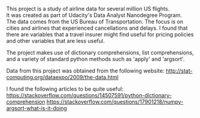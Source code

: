 This project is a study of airline data for several million US flights.  
It was created as part of Udacity's Data Analyst Nanodegree Program.  
The data comes from the US Bureau of Transportation.  The focus is on cities and 
airlines that experienced cancellations and delays.  I found that there are variables 
that a travel insurer might find useful for pricing policies and other variables 
that are less useful.

The project makes use of dictionary comprehensions, list comprehensions, and a variety 
of standard python methods such as 'apply' and 'argsort'.

Data from this project was obtained from the following website:
http://stat-computing.org/dataexpo/2009/the-data.html


I found the following articles to be quite useful:
https://stackoverflow.com/questions/14507591/python-dictionary-comprehension
https://stackoverflow.com/questions/17901218/numpy-argsort-what-is-it-doing
